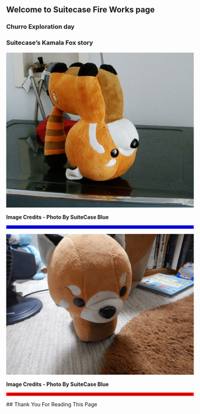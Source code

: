 ## Welcome to Suitecase Fire Works page

### Churro Exploration day

### Suitecase’s Kamala Fox story 

![Kamala](DSCN0008.jpg "Kamala")

<b>Image Credits - Photo By SuiteCase Blue</b>
<hr style="border:4px solid blue">


![Kamal](kamala.png "Kamala")

<b>Image Credits - Photo By SuiteCase Blue</b>
<hr style="border:4px solid red">
## Thank You For Reading This Page

<!---<html>
<body>
<p> kamala fox churro town detective  <p>
<img src="DSCN0008.jpg" height="50%" width="50%" />
<img src="kamala.png" height="50%" width="50%" />
</body>
</html>
--->
